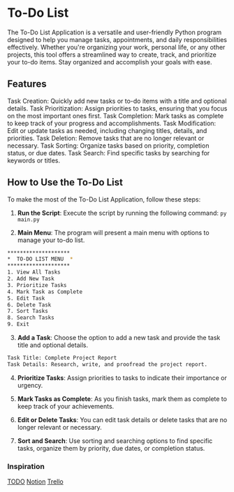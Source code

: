 # To-Do List

The To-Do List Application is a versatile and user-friendly Python program designed to help you manage tasks, appointments, and daily responsibilities effectively. Whether you're organizing your work, personal life, or any other projects, this tool offers a streamlined way to create, track, and prioritize your to-do items. Stay organized and accomplish your goals with ease.

## Features
Task Creation: Quickly add new tasks or to-do items with a title and optional details.
Task Prioritization: Assign priorities to tasks, ensuring that you focus on the most important ones first.
Task Completion: Mark tasks as complete to keep track of your progress and accomplishments.
Task Modification: Edit or update tasks as needed, including changing titles, details, and priorities.
Task Deletion: Remove tasks that are no longer relevant or necessary.
Task Sorting: Organize tasks based on priority, completion status, or due dates.
Task Search: Find specific tasks by searching for keywords or titles.

## How to Use the To-Do List
To make the most of the To-Do List Application, follow these steps:
1. **Run the Script**:
Execute the script by running the following command:
```py main.py```

2. **Main Menu**:
The program will present a main menu with options to manage your to-do list.
```sh
********************
*  TO-DO LIST MENU  *
********************
1. View All Tasks
2. Add New Task
3. Prioritize Tasks
4. Mark Task as Complete
5. Edit Task
6. Delete Task
7. Sort Tasks
8. Search Tasks
9. Exit
```

3. **Add a Task**:
Choose the option to add a new task and provide the task title and optional details.
```sh
Task Title: Complete Project Report
Task Details: Research, write, and proofread the project report.
```

4. **Prioritize Tasks**:
Assign priorities to tasks to indicate their importance or urgency.

5. **Mark Tasks as Complete**:
As you finish tasks, mark them as complete to keep track of your achievements.

6. **Edit or Delete Tasks**:
You can edit task details or delete tasks that are no longer relevant or necessary.

7. **Sort and Search**:
Use sorting and searching options to find specific tasks, organize them by priority, due dates, or completion status.

### Inspiration
[TODO](https://todoist.com/)
[Notion](https://www.notion.so/)
[Trello](https://trello.com/)
